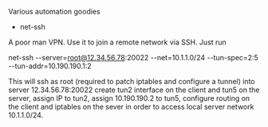 Various automation goodies

* net-ssh

A poor man VPN. Use it to join a remote network via SSH. Just run

net-ssh --server=root@12.34.56.78:20022 --net=10.1.1.0/24 --tun-spec=2:5 --tun-addr=10.190.190.1:2

This will ssh as root (required to patch iptables and configure a tunnel) into server 12.34.56.78:20022
create tun2 interface on the client and tun5 on the server, assign IP to tun2, assign 10.190.190.2
to tun5, configure routing on the client and iptables on the sever in order to access local server
network 10.1.1.0/24.
